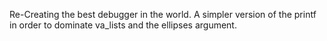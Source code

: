 Re-Creating the best debugger in the world. A simpler version of the printf in order to dominate va_lists and the ellipses argument.
